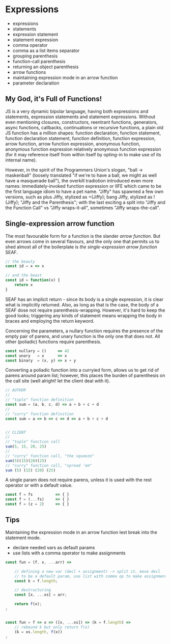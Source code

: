 # Expressions

- expressions
- statements
- expression statement
- statement expression
- comma operator
- comma as a list items separator
- grouping parenthesis
- function-call parenthesis
- returning an object parenthesis
- arrow functions
- maintaining expression mode in an arrow function
- parameter declaration


## My God, it's Full of Functions!

JS is a very dynamic bipolar language, having both expressions and statements, expression statements and statement expressions. Without even mentioning closures, constructors, reentrant functions, generators, async functions, callbacks, continuations or recursive functions, a plain old JS function has a million shapes: function declaration, function statement, function declaration statement, function definition, function expression, arrow function, arrow function expression, anonymous function, anonymous function expression relatively anonymous function expression (for it may reference itself from within itself by opting-in to make use of its internal name).

However, in the spirit of the Programmers Union's slogan, "ball -> maskenball" (loosely translated "if we're to have a ball, we might as well have a masquerade ball"), the overkill tradiotion introduced even more names: immediately-invoked function expression or IIFE which came to be the first language idiom to have a pet name. "Jiffy" has spawned a few own versions, such as plus Jiffy, stylized as +(Jiffy); bang Jiffy, stylized as !(Jiffy); "Jiffy and the Parenthesis"; with the last exciting a split into "Jiffy and the Function Call" vs "Jiffy wraps-it-all", sometimes "Jiffy wraps-the-call".


## Single-expression arrow function

The most favourable form for a function is the slander *arrow function*. But even arrows come in several flavours, and the only one that permits us to shed almost all of the boilerplate is *the single-expression arrow function* SEAF.

```js
// the beauty
const id = x => x

// and the beast
const id = function(x) {
    return x
}
```

SEAF has an implicit return - since its body is a single expression, it is clear what is implicitly returned. Also, as long as that is the case, the body of a SEAF dose not require parenthesis-wrapping. However, it's hard to keep the good looks; triggering any kinds of statement means wrapping the body in braces and employing the return keyword.

Concerning the parameters, a nullary function requires the presence of the empty pair of parens, and unary function is the only one that does not. All other (poliadic) functions require parenthesis.

```js
const nullary = ()     => 42
const unary   = x      => x
const binary  = (x, y) => x + y
```

Converting a poliadic function into a curryied form, allows us to get rid of parens around param list; however, this places the burden of parenthesis on the call site (well alright! let the client deal with it).

```js
// AUTHOR
//
// "tuple" function definition
const sum = (a, b, c, d) => a + b + c + d
//
// "curry" function definition
const sum = a => b => c => d => a + b + c + d


// CLIENT
//
// "tuple" function call
sum(5, 15, 20, 25)
//
// "curry" function call, "the squeeze"
sum(5)(15)(20)(25)
// "curry" function call, "spread 'em"
sum (5) (15) (20) (25)
```

A single param does not require parens, unless it is used with the rest operator or with a default value.

```js
const f = fs          => { }
const f = (...fs)     => { }
const f = (z = 2)     => { }
```


## Tips

Maintaining the expression mode in an arrow function lest break into the statement mode.

- declare needed vars as default params
- use lists with a comma operator to make assignments


```js
const fun = (f, x, ...arr) =>

    // defining a new var (decl + assignment) -> split it, move decl
    // to be a default param, use list with comma op to make assignment
    const k = f.length;

    // destructuring
    const [x, ...xs] = arr;

    return f(x);
;


const fun = f => x => ([x, ...xs]) => (k = f.length) =>
    // rebound k but only return f(x)
    (k = xs.length, f(x))
;
```
